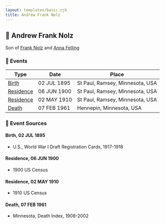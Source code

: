 ```yaml
---
layout: templates/basic.njk
title: Andrew Frank Nolz
---
```

## 🔵 Andrew Frank Nolz

Son of [Frank Nolz](/people/6/61628928) and [Anna Felling](/people/1/1735561)

### 📆 Events

Type | Date | Place
------ | ------ | ------
[Birth](#event-event-2) | 02 JUL 1895 | St Paul, Ramsey, Minnesota, USA
[Residence](#event-event-0) | 06 JUN 1900 | St Paul, Ramsey, Minnesota, USA
[Residence](#event-event-1) | 02 MAY 1910 | St Paul, Ramsey, Minnesota, USA
[Death](#event-event-5) | 07 FEB 1961 | Hennepin, Minnesota, USA

### 📰 Event Sources

#### <a id="event-event-2"></a> Birth, 02 JUL 1895
* U.S., World War I Draft Registration Cards, 1917-1918

#### <a id="event-event-0"></a> Residence, 06 JUN 1900
* 1900 US Census

#### <a id="event-event-1"></a> Residence, 02 MAY 1910
* 1910 US Census

#### <a id="event-event-5"></a> Death, 07 FEB 1961
* Minnesota, Death Index, 1908-2002